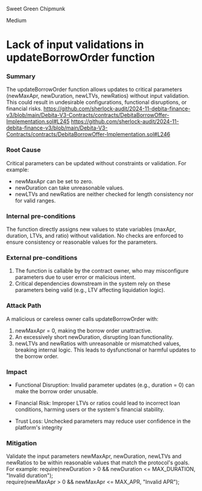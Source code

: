 Sweet Green Chipmunk

Medium

# Lack of input validations in updateBorrowOrder function

### Summary

The updateBorrowOrder function allows updates to critical parameters (newMaxApr, newDuration, newLTVs, newRatios) without input validation. This could result in undesirable configurations, functional disruptions, or financial risks.
https://github.com/sherlock-audit/2024-11-debita-finance-v3/blob/main/Debita-V3-Contracts/contracts/DebitaBorrowOffer-Implementation.sol#L245 
https://github.com/sherlock-audit/2024-11-debita-finance-v3/blob/main/Debita-V3-Contracts/contracts/DebitaBorrowOffer-Implementation.sol#L246

### Root Cause

Critical parameters can be updated without constraints or validation. For example:
- newMaxApr can be set to zero.
- newDuration can take unreasonable values.
- newLTVs and newRatios are neither checked for length consistency nor for valid ranges.

### Internal pre-conditions

The function directly assigns new values to state variables (maxApr, duration, LTVs, and ratio) without validation.
No checks are enforced to ensure consistency or reasonable values for the parameters.

### External pre-conditions

1) The function is callable by the contract owner, who may misconfigure parameters due to user error or malicious intent.
2) Critical dependencies downstream in the system rely on these parameters being valid (e.g., LTV affecting liquidation logic).

### Attack Path

A malicious or careless owner calls updateBorrowOrder with:
1) newMaxApr = 0, making the borrow order unattractive.
2) An excessively short newDuration, disrupting loan functionality.
3) newLTVs and newRatios with unreasonable or mismatched values, breaking internal logic.
This leads to dysfunctional or harmful updates to the borrow order.

### Impact

- Functional Disruption: Invalid parameter updates (e.g., duration = 0) can make the borrow order unusable.

- Financial Risk: Improper LTVs or ratios could lead to incorrect loan conditions, harming users or the system's financial stability.
- Trust Loss: Unchecked parameters may reduce user confidence in the platform's integrity

### Mitigation

Validate the input parameters newMaxApr, newDuration, newLTVs and newRatios to be within reasonable values that match 
the protocol's goals. For example: 
require(newDuration > 0 && newDuration <= MAX_DURATION, "Invalid duration");   
require(newMaxApr > 0 && newMaxApr <= MAX_APR, "Invalid APR");  